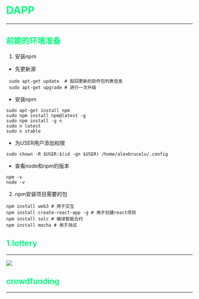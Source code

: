 # <font color="#00FF7F">DAPP</font>
***


## <font color="#00FF7F">前期的环境准备</font>
1. 安装npm
- 先更新源

```shell
 sudo apt-get update  # 取回更新的软件包列表信息
 sudo apt-get upgrade # 进行一次升级
```
- 安装npm

```shell
sudo apt-get install npm
sudo npm install npm@latest -g
sudo npm install -g n
sudo n latest
sudo n stable
```
- 为USER用户添加权限

```shell
sudo chown -R $USER:$(id -gn $USER) /home/alexbrucelu/.config
```
- 查看node和npm的版本

```shell
npm -v
node -v
```
2. npm安装项目需要的包

```shell
npm install web3 # 用于交互
npm install create-react-app -g # 用于创建react项目
npm install solc # 编译智能合约
npm install mocha # 用于测试
```
## <font color="#00FF7F">1.lottery</font>
***
![](https://github.com/AlexBruceLu/DAPP/wiki/lotter.png)


## <font color="#00FF7F">crowdfunding</font>
***
